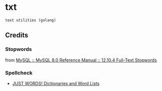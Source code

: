 # txt

`text utilities (golang)`

## Credits

### Stopwords

from [MySQL :: MySQL 8.0 Reference Manual :: 12.10.4 Full-Text Stopwords](https://dev.mysql.com/doc/refman/8.0/en/fulltext-stopwords.html#fulltext-stopwords-stopwords-for-myisam-search-indexes)

### Spellcheck

+ [JUST WORDS! Dictionaries and Word Lists](http://www.gwicks.net/dictionaries.htm)
